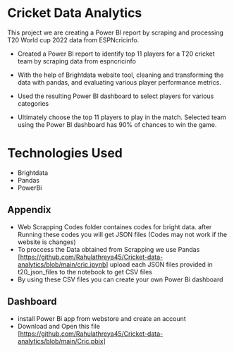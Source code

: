 
# Cricket Data Analytics
This project we are creating a Power BI report by scraping and processing T20 World cup 2022 data from ESPNcricinfo.

* Created a Power Bl report to identify top 11 players for a T20 cricket team by scraping data from espncricinfo

* With the help of Brightdata website tool, cleaning and transforming the data with pandas, and evaluating various player performance metrics.

* Used the resulting Power Bl dashboard to select players for various categories

* Ultimately choose the top 11 players to play in the match. Selected team using the Power Bl dashboard has 90% of chances to win the game.


# Technologies Used

* Brightdata
* Pandas
* PowerBi




## Appendix
* Web Scrapping Codes folder containes codes for bright data. after Running these codes you will get JSON files (Codes may not work if the website is changes)
* To proccess the Data obtained from Scrapping we use Pandas [https://github.com/Rahulathreya45/Cricket-data-analytics/blob/main/cric.ipynb] upload each JSON files provided in t20_json_files to the notebook to get CSV files
* By using these CSV files you can create your own Power Bi dashboard 



## Dashboard
* install Power Bi app from webstore and create an account
* Download and Open this file [https://github.com/Rahulathreya45/Cricket-data-analytics/blob/main/Cric.pbix]



